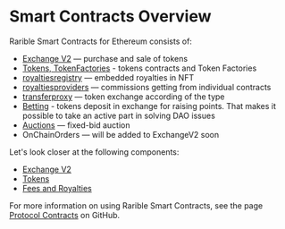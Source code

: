 # Smart Contracts Overview

Rarible Smart Contracts for Ethereum consists of:

- [Exchange V2](https://github.com/rarible/protocol-contracts/tree/master/exchange-v2) — purchase and sale of tokens
- [Tokens, TokenFactories](https://github.com/rarible/protocol-contracts/tree/master/tokens) - tokens contracts and Token Factories
- [royaltiesregistry](https://github.com/rarible/protocol-contracts/tree/master/royalties-registry) — embedded royalties in NFT
- [royaltiesproviders](https://github.com/rarible/protocol-contracts/tree/master/royalties) — commissions getting from individual contracts
- [transferproxy](https://github.com/rarible/protocol-contracts/tree/master/transfer-proxy) — token exchange according of the type
- [Betting](https://github.com/rarible/protocol-contracts/tree/master/staking) - tokens deposit in exchange for raising points. That makes it possible to take an active part in solving DAO issues
- [Auctions](https://github.com/rarible/protocol-contracts/tree/RPC-107-Auction/auction ) — fixed-bid auction
- OnChainOrders — will be added to ExchangeV2 soon

Let's look closer at the following components:

- [Exchange V2](exchangev2-overview.md)
- [Tokens]()
- [Fees and Royalties]()

For more information on using Rarible Smart Contracts, see the page [Protocol Contracts](https://github.com/rarible/protocol-contracts) on GitHub.